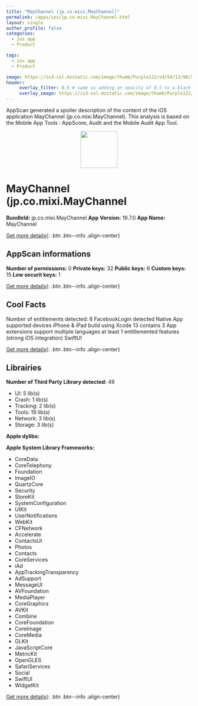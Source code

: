 ```yaml
---
title: "MayChannel (jp.co.mixi.MayChannel)"
permalink: /apps/ios/jp.co.mixi.MayChannel.html
layout: single
author_profile: false
categories: 
  - ios app 
  - Product 

tags: 
  - ios app 
  - Product 

image: https://is3-ssl.mzstatic.com/image/thumb/Purple122/v4/54/13/90/541390f1-0df7-26ce-8dd0-01ffcb0e4136/AppIcon-1x_U007emarketing-0-7-0-85-220.png/512x512bb.jpg
header: 
     overlay_filter: 0.5 # same as adding an opacity of 0.5 to a black background
     overlay_image: https://is3-ssl.mzstatic.com/image/thumb/Purple122/v4/54/13/90/541390f1-0df7-26ce-8dd0-01ffcb0e4136/AppIcon-1x_U007emarketing-0-7-0-85-220.png/512x512bb.jpg
---
```

AppScan generated a spoiler description of the content of the iOS application MayChannel (jp.co.mixi.MayChannel). This analysis is based on the Mobile App Tools : AppScore, Audit and the Mobile Audit App Tool.

  
  
<div style="text-align: center;"><img src="https://is3-ssl.mzstatic.com/image/thumb/Purple122/v4/54/13/90/541390f1-0df7-26ce-8dd0-01ffcb0e4136/AppIcon-1x_U007emarketing-0-7-0-85-220.png/512x512bb.jpg" width="100" height="100"></div>  
  
# MayChannel (jp.co.mixi.MayChannel

**BundleId:** jp.co.mixi.MayChannel
**App Version:** 19.7.0
**App Name:** MayChannel


[Get more details](/pricing.html){: .btn .btn--info .align-center}  
  
## AppScan informations 

**Number of permissions:** 0
**Private keys:** 32
**Public keys:** 6
**Custom keys:** 15
**Low securit keys:** 1
  
[Get more details](/pricing.html){: .btn .btn--info .align-center}

## Cool Facts

Number of entitlements detected: 6
FacebookLogin detected
Native App
supported devices iPhone & iPad
build using Xcode 13
contains 3 App extensions
support multiple languages
at least 1 entitlemented features (strong iOS integration)
SwiftUI
  
[Get more details](/pricing.html){: .btn .btn--info .align-center}

## Librairies 
**Number of Third Party Library detected:** 49
- UI: 5 lib(s)
- Crash: 1 lib(s)
- Tracking: 2 lib(s)
- Tools: 19 lib(s)
- Network: 3 lib(s)
- Storage: 3 lib(s)

**Apple dylibs:**


**Apple System Library Frameworks:**
- CoreData
- CoreTelephony
- Foundation
- ImageIO
- QuartzCore
- Security
- StoreKit
- SystemConfiguration
- UIKit
- UserNotifications
- WebKit
- CFNetwork
- Accelerate
- ContactsUI
- Photos
- Contacts
- CoreServices
- iAd
- AppTrackingTransparency
- AdSupport
- MessageUI
- AVFoundation
- MediaPlayer
- CoreGraphics
- AVKit
- Combine
- CoreFoundation
- CoreImage
- CoreMedia
- GLKit
- JavaScriptCore
- MetricKit
- OpenGLES
- SafariServices
- Social
- SwiftUI
- WidgetKit


  
[Get more details](/pricing.html){: .btn .btn--info .align-center}

